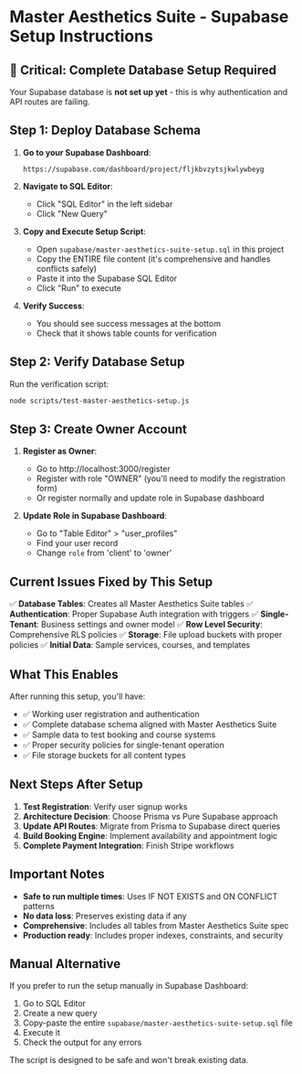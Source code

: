 # Master Aesthetics Suite - Supabase Setup Instructions

## 🚀 Critical: Complete Database Setup Required

Your Supabase database is **not set up yet** - this is why authentication and API routes are failing.

## Step 1: Deploy Database Schema

1. **Go to your Supabase Dashboard**:
   ```
   https://supabase.com/dashboard/project/fljkbvzytsjkwlywbeyg
   ```

2. **Navigate to SQL Editor**:
   - Click "SQL Editor" in the left sidebar
   - Click "New Query"

3. **Copy and Execute Setup Script**:
   - Open `supabase/master-aesthetics-suite-setup.sql` in this project
   - Copy the ENTIRE file content (it's comprehensive and handles conflicts safely)
   - Paste it into the Supabase SQL Editor
   - Click "Run" to execute

4. **Verify Success**:
   - You should see success messages at the bottom
   - Check that it shows table counts for verification

## Step 2: Verify Database Setup

Run the verification script:
```bash
node scripts/test-master-aesthetics-setup.js
```

## Step 3: Create Owner Account

1. **Register as Owner**:
   - Go to http://localhost:3000/register
   - Register with role "OWNER" (you'll need to modify the registration form)
   - Or register normally and update role in Supabase dashboard

2. **Update Role in Supabase Dashboard**:
   - Go to "Table Editor" > "user_profiles"
   - Find your user record
   - Change `role` from 'client' to 'owner'

## Current Issues Fixed by This Setup

✅ **Database Tables**: Creates all Master Aesthetics Suite tables
✅ **Authentication**: Proper Supabase Auth integration with triggers
✅ **Single-Tenant**: Business settings and owner model
✅ **Row Level Security**: Comprehensive RLS policies
✅ **Storage**: File upload buckets with proper policies
✅ **Initial Data**: Sample services, courses, and templates

## What This Enables

After running this setup, you'll have:

- ✅ Working user registration and authentication
- ✅ Complete database schema aligned with Master Aesthetics Suite
- ✅ Sample data to test booking and course systems
- ✅ Proper security policies for single-tenant operation
- ✅ File storage buckets for all content types

## Next Steps After Setup

1. **Test Registration**: Verify user signup works
2. **Architecture Decision**: Choose Prisma vs Pure Supabase approach
3. **Update API Routes**: Migrate from Prisma to Supabase direct queries
4. **Build Booking Engine**: Implement availability and appointment logic
5. **Complete Payment Integration**: Finish Stripe workflows

## Important Notes

- **Safe to run multiple times**: Uses IF NOT EXISTS and ON CONFLICT patterns
- **No data loss**: Preserves existing data if any
- **Comprehensive**: Includes all tables from Master Aesthetics Suite spec
- **Production ready**: Includes proper indexes, constraints, and security

## Manual Alternative

If you prefer to run the setup manually in Supabase Dashboard:

1. Go to SQL Editor
2. Create a new query
3. Copy-paste the entire `supabase/master-aesthetics-suite-setup.sql` file
4. Execute it
5. Check the output for any errors

The script is designed to be safe and won't break existing data.
